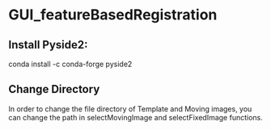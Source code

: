 # GUI_featureBasedRegistration

## Install Pyside2:
conda install -c conda-forge pyside2

## Change Directory

In order to change the file directory of Template and Moving images, you can change the path in selectMovingImage and selectFixedImage functions.


